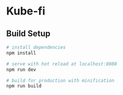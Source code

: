# Kube-fi

## Build Setup

``` bash
# install dependencies
npm install

# serve with hot reload at localhost:8080
npm run dev

# build for production with minification
npm run build
```